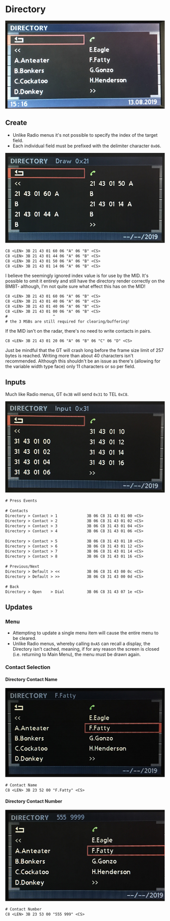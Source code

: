 # Directory

![Directory Example](directory/directory_create.JPG)

## Create

- Unlike Radio menus it's not possible to specify the index of the target field.
- Each individual field must be prefixed with the delimiter character `0x06`.

![Directory Delimiter](directory/directory_21.JPG)

    C8 <LEN> 3B 21 43 01 60 06 "A" 06 "B" <CS>
    C8 <LEN> 3B 21 43 01 44 06 "A" 06 "B" <CS>
    C8 <LEN> 3B 21 43 01 50 06 "A" 06 "B" <CS>
    C8 <LEN> 3B 21 43 01 14 06 "A" 06 "B" <CS>

I believe the seemingly ignored index value is for use by the MID. It's possible to omit it entirely and still have the directory render correctly on the BMBT- although, I'm not quite sure
what effect this has on the MID!

    C8 <LEN> 3B 21 43 01 60 06 "A" 06 "B" <CS>
    C8 <LEN> 3B 21 43 01 40 06 "A" 06 "B" <CS>
    C8 <LEN> 3B 21 43 01 40 06 "A" 06 "B" <CS>
    C8 <LEN> 3B 21 43 01 00 06 "A" 06 "B" <CS>
    #                    ^
    # the 3 MSBs are still required for clearing/buffering!

If the MID isn't on the radar, there's no need to write contacts in pairs.

    C8 <LEN> 3B 21 43 01 20 06 "A" 06 "B" 06 "C" 06 "D" <CS>

Just be mindful that the GT will crash long before the frame size limit of 257 bytes is reached. Writing more than about 40 characters isn't recommended. Although this shouldn't be an issue as there's (allowing for the variable width type face) only 11 characters or so per field.


## Inputs

Much like Radio menus, GT `0x3B` will send `0x31` to TEL `0xC8`.

![Directory Inputs](directory/directory_31.JPG)

    # Press Events
	
    # Contacts
    Directory > Contact > 1             3B 06 C8 31 43 01 00 <CS>
    Directory > Contact > 2             3B 06 C8 31 43 01 02 <CS>
    Directory > Contact > 3             3B 06 C8 31 43 01 04 <CS>
    Directory > Contact > 4             3B 06 C8 31 43 01 06 <CS>

    Directory > Contact > 5             3B 06 C8 31 43 01 10 <CS>
    Directory > Contact > 6             3B 06 C8 31 43 01 12 <CS>
    Directory > Contact > 7             3B 06 C8 31 43 01 14 <CS>
    Directory > Contact > 8             3B 06 C8 31 43 01 16 <CS>

    # Previous/Next
    Directory > Default > <<            3B 06 C8 31 43 00 0c <CS>
    Directory > Default > >>            3B 06 C8 31 43 00 0d <CS>

    # Back
    Directory > Open    > Dial          3B 06 C8 31 43 07 1e <CS>

## Updates

### Menu

- Attempting to update a single menu item will cause the entire menu to be cleared.
- Unlike Radio menus, whereby calling `0xA5` can recall a display, the Directory isn't cached, meaning, if for any reason the screen is closed (i.e. returning to Main Menu), the menu must be drawn again.

### Contact Selection

#### Directory Contact Name
![Directory Contact Name](directory/directory_name.JPG)

    # Contact Name
    C8 <LEN> 3B 23 52 00 "F.Fatty" <CS>

#### Directory Contact Number
![Directory Contact Number](directory/directory_number.JPG)

    # Contact Number
    C8 <LEN> 3B 23 53 00 "555 999" <CS>
